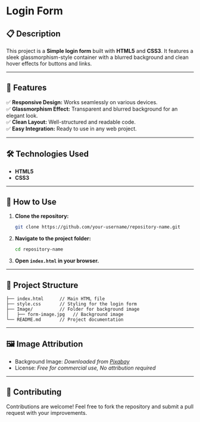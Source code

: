 # **Login Form**

## 📋 **Description**

This project is a **Simple login form** built with **HTML5** and **CSS3**. It features a sleek glassmorphism-style container with a blurred background and clean hover effects for buttons and links.

---

## 🎯 **Features**

✅ **Responsive Design:** Works seamlessly on various devices.\
✅ **Glassmorphism Effect:** Transparent and blurred background for an elegant look.\
✅ **Clean Layout:** Well-structured and readable code.\
✅ **Easy Integration:** Ready to use in any web project.

---

## 🛠️ **Technologies Used**

- **HTML5**
- **CSS3**

---

## 🚀 **How to Use**

1. **Clone the repository:**
   ```bash
   git clone https://github.com/your-username/repository-name.git  
   ```
2. **Navigate to the project folder:**
   ```bash
   cd repository-name  
   ```
3. **Open `index.html` in your browser.**

---

## 📂 **Project Structure**

```
├── index.html      // Main HTML file  
├── style.css       // Styling for the login form  
├── Image/          // Folder for background image  
│   ├── form-image.jpg   // Background image  
└── README.md       // Project documentation  
```

---


## 🖼️ **Image Attribution**
- Background Image: *Downloaded from [Pixabay](https://www.pixabay.com)*
- License: *Free for commercial use, No attribution required*

---

## 🤝 **Contributing**

Contributions are welcome! Feel free to fork the repository and submit a pull request with your improvements.

